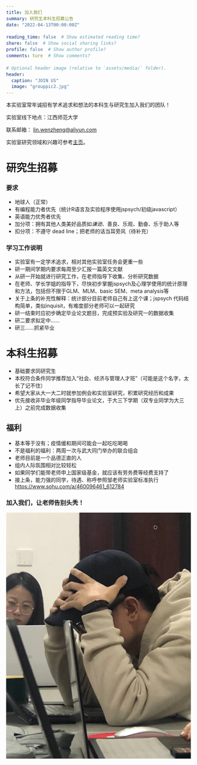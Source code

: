 ```yaml
---
title: 加入我们
summary: 研究生本科生招募公告
date: "2022-04-13T00:00:00Z"

reading_time: false  # Show estimated reading time?
share: false  # Show social sharing links?
profile: false  # Show author profile?
comments: ture  # Show comments?

# Optional header image (relative to `assets/media/` folder).
header:
  caption: "JOIN US"
  image: "grouppic2.jpg"
---
```


本实验室常年诚招有学术追求和想法的本科生与研究生加入我们的团队！

实验室线下地点：江西师范大学

联系邮箱： [lin.wenzheng@aliyun.com](lin.wenzheng@aliyun.com)

实验室研究领域和兴趣可参考[主页](https://home.lwz.one/#about)。

# 研究生招募
### 要求
- 地球人（正常）
- 有编程能力者优先（统计R语言及实验程序使用jspsych/初级javascript）
- 英语能力优秀者优先
- 加分项：拥有其他人类美好品质如*谦逊*、善良、乐观、勤奋、乐于助人等
- 扣分项：不遵守 dead line；把老师的话当耳旁风（待补充）
### 学习工作说明
- 实验室有一定学术追求，相对其他实验室任务会更重一些
- 研一期间学期内要求每周至少汇报一篇英文文献
- 从研一开始就进行研究工作，在老师指导下收集、分析研究数据
- 在老师、学长学姐的指导下，尽快初步掌握jspsych及心理学使用的统计原理和方法，包括但不限于GLM、MLM、basic SEM、meta analysis等
- 关于上条的补充性解释：统计部分目前老师自己有上这个课；jspsych 代码结构简单，类似inquisit，有难度部分老师可以一起研究
- 研一结束时应初步确定毕业论文题目，完成预实验及研究一的数据收集
- 研二要求拟定中……
- 研三……抓紧毕业
# 本科生招募
- 基础要求同研究生
- 本校符合条件同学推荐加入“社会、经济与管理人才班”（可能是这个名字，太长了记不住）
- 希望大家从大一大二时就参加例会和实验室研究，积累研究经历和成果
- 优先接收非毕业年级同学指导毕业论文，于大三下学期（双专业同学为大三上）之前完成数据收集
## 福利
- 基本等于没有；疫情缓和期间可能会一起吃吃喝喝
- 不是福利的福利：两周一次与武大同门举办的联合组会
- 老师目前是一个品德正直的人
- 组内人际氛围相对比较轻松
- 如果同学们能带老师申上国家级基金，就应该有劳务费等经费支持了
- 接上条，能力强的同学，待遇、称呼参照邹老师实验室标准执行 https://www.sohu.com/a/460096461_612784 
### 加入我们，让老师告别头秃！
![](bold.jpg)
